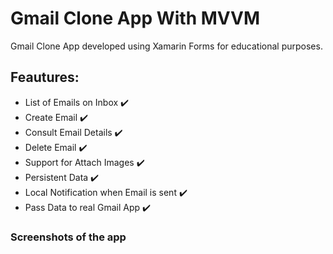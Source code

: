 # Gmail Clone App With MVVM

Gmail Clone App developed using Xamarin Forms for educational purposes.

## Feautures:
- List of Emails on Inbox ✔️
- Create Email ✔️
- Consult Email Details ✔️
- Delete Email ✔️
- Support for Attach Images ✔️
- Persistent Data ✔️
- Local Notification when Email is sent ✔️
- Pass Data to real Gmail App ✔️


### Screenshots of the app

